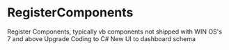 # RegisterComponents
Register Components, typically vb components not shipped with WIN OS's 7 and above
Upgrade Coding to C#
New UI to dashboard schema

